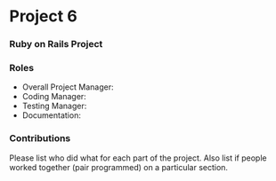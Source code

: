 # Project 6
### Ruby on Rails Project

### Roles
* Overall Project Manager:
* Coding Manager:
* Testing Manager:
* Documentation:

### Contributions
Please list who did what for each part of the project.
Also list if people worked together (pair programmed) on a particular section.
